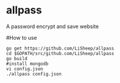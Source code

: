 # allpass
A password encrypt and save website

#How to use
```
go get https://github.com/LiSheep/allpass
cd $GOPATH/src/github.com/LiSheep/allpass
go build
#install mongodb 
vi config.json
./allpass config.json
```

